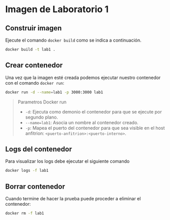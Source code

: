 # Imagen de Laboratorio 1

## Construir imagen

Ejecute el comando `docker build` como se indica a continuación.

```bash
docker build -t lab1 .
```

## Crear contenedor

Una vez que la imagen esté creada podemos ejecutar nuestro contenedor con el comando `docker run`:

```bash
docker run -d --name=lab1 -p 3000:3000 lab1
```

> Parametros Docker run
> 
> - `-d`: Ejecuta como demonio el contenedor para que se ejecute por segundo plano.
> - `--name=lab1`: Asocia un nombre al contenedor creado.
> - `-p`: Mapea el puerto del contenedor para que sea visible en el host anfitrion: `<puerto-anfitrion>:<puerto-interno>`.

## Logs del contenedor

Para visualizar los logs debe ejecutar el siguiente comando

```bash
docker logs -f lab1
```

## Borrar contenedor

Cuando termine de hacer la prueba puede proceder a eliminar el contenedor:

```bash
docker rm -f lab1
```